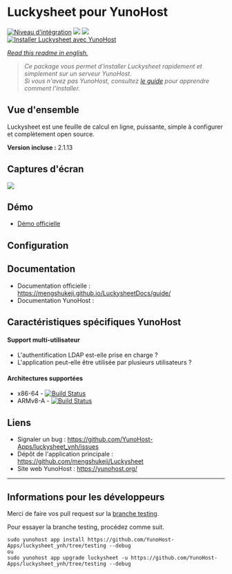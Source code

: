 # Luckysheet pour YunoHost

[![Niveau d'intégration](https://dash.yunohost.org/integration/luckysheet.svg)](https://dash.yunohost.org/appci/app/luckysheet) ![](https://ci-apps.yunohost.org/ci/badges/luckysheet.status.svg) ![](https://ci-apps.yunohost.org/ci/badges/luckysheet.maintain.svg)  
[![Installer Luckysheet avec YunoHost](https://install-app.yunohost.org/install-with-yunohost.svg)](https://install-app.yunohost.org/?app=luckysheet)

*[Read this readme in english.](./README.md)* 

> *Ce package vous permet d'installer Luckysheet rapidement et simplement sur un serveur YunoHost.  
Si vous n'avez pas YunoHost, consultez [le guide](https://yunohost.org/#/install) pour apprendre comment l'installer.*

## Vue d'ensemble
Luckysheet est une feuille de calcul en ligne, puissante, simple à configurer et complètement open source.

**Version incluse :** 2.1.13

## Captures d'écran

![](https://raw.githubusercontent.com/mengshukeji/Luckysheet/master/docs/.vuepress/public/img/LuckysheetDemo.gif)

## Démo

* [Démo officielle](https://mengshukeji.github.io/LuckysheetDemo/)

## Configuration


## Documentation

 * Documentation officielle : https://mengshukeji.github.io/LuckysheetDocs/guide/
 * Documentation YunoHost : 

## Caractéristiques spécifiques YunoHost

#### Support multi-utilisateur

* L'authentification LDAP est-elle prise en charge ? 
* L'application peut-elle être utilisée par plusieurs utilisateurs ? 

#### Architectures supportées

* x86-64 - [![Build Status](https://ci-apps.yunohost.org/ci/logs/luckysheet%20%28Apps%29.svg)](https://ci-apps.yunohost.org/ci/apps/luckysheet/)
* ARMv8-A - [![Build Status](https://ci-apps-arm.yunohost.org/ci/logs/luckysheet%20%28Apps%29.svg)](https://ci-apps-arm.yunohost.org/ci/apps/luckysheet/)

## Liens

 * Signaler un bug : https://github.com/YunoHost-Apps/luckysheet_ynh/issues
 * Dépôt de l'application principale : https://github.com/mengshukeji/Luckysheet
 * Site web YunoHost : https://yunohost.org/

---

## Informations pour les développeurs

Merci de faire vos pull request sur la [branche testing](https://github.com/YunoHost-Apps/luckysheet_ynh/tree/testing).

Pour essayer la branche testing, procédez comme suit.
```
sudo yunohost app install https://github.com/YunoHost-Apps/luckysheet_ynh/tree/testing --debug
ou
sudo yunohost app upgrade luckysheet -u https://github.com/YunoHost-Apps/luckysheet_ynh/tree/testing --debug
```
